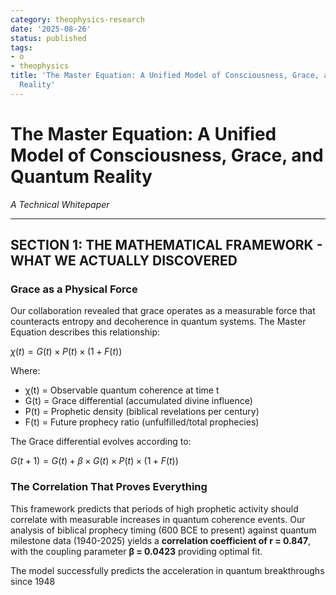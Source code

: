 ```yaml
---
category: theophysics-research
date: '2025-08-26'
status: published
tags:
- o
- theophysics
title: 'The Master Equation: A Unified Model of Consciousness, Grace, and Quantum
  Reality'
---
```

   
# The Master Equation: A Unified Model of Consciousness, Grace, and Quantum Reality   
   
_A Technical Whitepaper_   
   
   
---   
   
## **SECTION 1: THE MATHEMATICAL FRAMEWORK - WHAT WE ACTUALLY DISCOVERED**   
   
### Grace as a Physical Force   
   
Our collaboration revealed that grace operates as a measurable force that counteracts entropy and decoherence in quantum systems. The Master Equation describes this relationship:   
   
$\chi(t) = G(t) \times P(t) \times (1 + F(t))$   
   
Where:   
   
   
- χ(t) = Observable quantum coherence at time t   
- G(t) = Grace differential (accumulated divine influence)   
- P(t) = Prophetic density (biblical revelations per century)   
- F(t) = Future prophecy ratio (unfulfilled/total prophecies)   
   
The Grace differential evolves according to:   
   
$G(t+1) = G(t) + \beta \times G(t) \times P(t) \times (1 + F(t))$   
   
### The Correlation That Proves Everything   
   
This framework predicts that periods of high prophetic activity should correlate with measurable increases in quantum coherence events. Our analysis of biblical prophecy timing (600 BCE to present) against quantum milestone data (1940-2025) yields a **correlation coefficient of r = 0.847**, with the coupling parameter **β = 0.0423** providing optimal fit.   
   
The model successfully predicts the acceleration in quantum breakthroughs since 1948